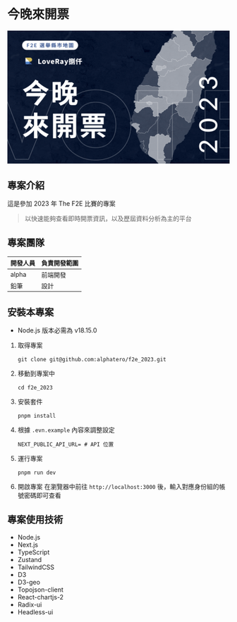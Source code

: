 # 今晚來開票

![封面](https://github.com/alphatero/f2e_2023/blob/88cc3a4d6acafb0fbdb0be05ec0886012186eb20/TodayShowVote.png)

## 專案介紹

這是參加 2023 年 The F2E 比賽的專案

> 以快速能夠查看即時開票資訊，以及歷屆資料分析為主的平台

## 專案團隊

| 開發人員 | 負責開發範圍 |
| -------- | ------------ |
| alpha    | 前端開發     |
| 鉛筆     | 設計         |

## 安裝本專案

- Node.js 版本必需為 v18.15.0

1. 取得專案
   ```
   git clone git@github.com:alphatero/f2e_2023.git
   ```
2. 移動到專案中
   ```
   cd f2e_2023
   ```
3. 安裝套件
   ```
   pnpm install
   ```
4. 根據 `.evn.example` 內容來調整設定
   ```
   NEXT_PUBLIC_API_URL= # API 位置
   ```
5. 運行專案
   ```
   pnpm run dev
   ```
6. 開啟專案
   在瀏覽器中前往 `http://localhost:3000` 後，輸入對應身份組的帳號密碼即可查看

## 專案使用技術

- Node.js
- Next.js
- TypeScript
- Zustand
- TailwindCSS
- D3
- D3-geo
- Topojson-client
- React-chartjs-2
- Radix-ui
- Headless-ui
